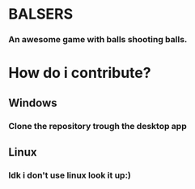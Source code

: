 <h1>BALSERS</h1>

### An awesome game with balls shooting balls.

<h1>How do i contribute?</h1>

## Windows

### Clone the repository trough the desktop app

## Linux

### Idk i don't use linux look it up:)
